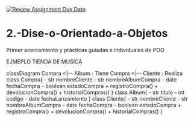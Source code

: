 [![Review Assignment Due Date](https://classroom.github.com/assets/deadline-readme-button-22041afd0340ce965d47ae6ef1cefeee28c7c493a6346c4f15d667ab976d596c.svg)](https://classroom.github.com/a/vTkcPn0-)
# 2.-Dise-o-Orientado-a-Objetos
Primer acercamiento y prácticas guiadas e individuales de POO


EJMEPLO TIENDA DE MUSICA

classDiagram
    Compra <|-- Album : Tiene
    Compra <|-- Cliente : Realiza
    class Compra{
        - str nombreCliente
        - str nombreAlbumCompra
        - date fechaCompra
        - boolean estadoCompra
        + registroCompra()
        + devolucionCompra()
        + historialCompras()
    }
    class Album{
        - str titulo
        - int codigo
        - date fechaLanzamiento
    }
    class Cliente{
        - str nombreCliente
        - str nombreAlbumCompra
        - date fechaCompra
        - boolean estadoCompra
        + registroCompra()
        + devolucionCompra()
        + historialCompras()
    }